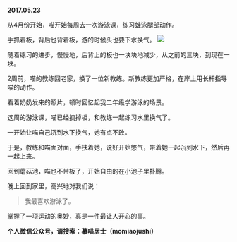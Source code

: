 
          
**2017.05.23**

从4月份开始，喵开始每周去一次游泳课，练习蛙泳腿部动作。

手抓着板，背后也背着板，游的时候头也要下水换气。
![](//upload-images.jianshu.io/upload_images/51001-64bd5f1cd4db8e76.JPG)


随着练习的进步，慢慢地，后背上的板也一块块地减少，从之前的三块，到现在一块。

2周前，喵的教练回老家，换了一位新教练。新教练更加严格，在岸上用长杆指导喵的动作。

看着奶奶发来的照片，顿时回忆起我二年级学游泳的场景。

这周的游泳课，喵已经摘掉板，和教练一起练习水里换气了。

一开始让喵自己沉到水下换气，她有点不敢。

于是，教练和喵面对面，手扶着她，说好开始憋气，带着她一起沉到水下，然后再一起上来。

回到蘑菇池，喵也不带板了，开始自由的在小池子里扑腾。

晚上回到家里，高兴地对我们说：
>我最喜欢游泳了。


掌握了一项运动的奥妙，真是一件最让人开心的事。


**个人微信公众号，请搜索：摹喵居士（momiaojushi）**

        